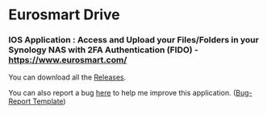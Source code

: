 # Eurosmart Drive
### IOS Application : Access and Upload your Files/Folders in your Synology NAS with 2FA Authentication (FIDO) - https://www.eurosmart.com/

You can download all the [Releases](https://github.com/Felix83000/Eurosmart-SynologyNas-FileStation/releases). 

You can also report a bug [here](https://github.com/Felix83000/Eurosmart-SynologyNas-FileStation/issues) to help me improve this application. ([Bug-Report Template](/.github/ISSUE_TEMPLATE/bug_report.md))



